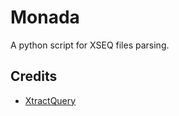 # Monada
A python script for XSEQ files parsing.

## Credits
- [XtractQuery](https://github.com/onepiecefreak3/XtractQuery/)
